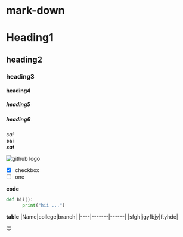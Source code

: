 # mark-down
# Heading1
## heading2
### heading3
#### heading4
##### heading5
##### heading6

*sai*  
**sai**  
***sai***  

![github logo](https://seeklogo.com/images/G/github-logo-5F384D0265-seeklogo.com.png)

- [x] checkbox
- [ ] one

**code**
```python
def hii():
      print("hii ...")
```


**table**
|Name|college|branch|
|----|-------|------|
|sfgh|jgyfbjy|ftyhde|

:blush:
